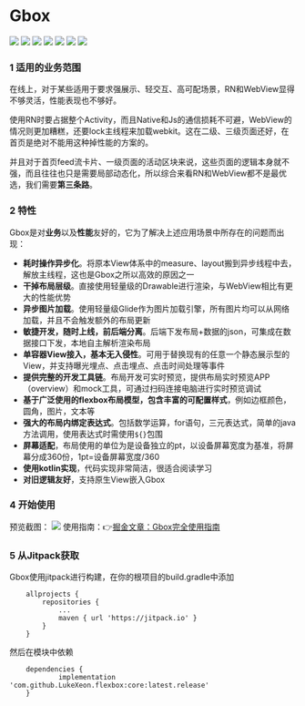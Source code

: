 # Gbox
![](https://img.shields.io/badge/language-kotlin-orange)
![](https://jitpack.io/v/LukeXeon/flexbox.svg)
![](https://img.shields.io/badge/platform-android-brightgreen)
![](https://img.shields.io/badge/doc-%E6%8E%98%E9%87%91-blue)
![](https://img.shields.io/badge/license-Apache%202.0-green)
![](https://img.shields.io/badge/organization-GCTA-blue)
![](https://img.shields.io/badge/email-imlkluo%40qq.com-green)
### 1 适用的业务范围
在线上，对于某些适用于要求强展示、轻交互、高可配场景，RN和WebView显得不够灵活，性能表现也不够好。

使用RN时要占据整个Activity，而且Native和Js的通信损耗不可避，WebView的情况则更加糟糕，还要lock主线程来加载webkit。这在二级、三级页面还好，在首页是绝对不能用这种掉性能的方案的。

并且对于首页feed流卡片、一级页面的活动区块来说，这些页面的逻辑本身就不强，而且往往也只是需要局部动态化，所以综合来看RN和WebView都不是最优选，我们需要**第三条路**。
### 2 特性
Gbox是对**业务**以及**性能**友好的，它为了解决上述应用场景中所存在的问题而出现：
* **耗时操作异步化**。将原本View体系中的measure、layout搬到异步线程中去，解放主线程，这也是Gbox之所以高效的原因之一
* **干掉布局层级**。直接使用轻量级的Drawable进行渲染，与WebView相比有更大的性能优势
* **异步图片加载**。使用轻量级Glide作为图片加载引擎，所有图片均可以从网络加载，并且不会触发额外的布局更新
* **敏捷开发，随时上线，前后端分离**。后端下发布局+数据的json，可集成在数据接口下发，本地自主解析渲染布局
* **单容器View接入，基本无入侵性**。可用于替换现有的任意一个静态展示型的View，并支持曝光埋点、点击埋点、点击时间处理等事件
* **提供完整的开发工具链**。布局开发可实时预览，提供布局实时预览APP（overview）和mock工具，可通过扫码连接电脑进行实时预览调试
* **基于广泛使用的flexbox布局模型，包含丰富的可配置样式**，例如边框颜色，圆角，图片，文本等
* **强大的布局内绑定表达式**。包括数学运算，for语句，三元表达式，简单的java方法调用，使用表达式时需使用`${}`包围
* **屏幕适配**，布局使用的单位为是设备独立的pt，以设备屏幕宽度为基准，将屏幕分成360份，1pt=设备屏幕宽度/360
* **使用kotlin实现**，代码实现非常简洁，很适合阅读学习
* **对旧逻辑友好**，支持原生View嵌入Gbox
### 4 开始使用
预览截图：
![](https://s2.ax1x.com/2019/11/12/M3I1rF.png)
使用指南：👉[掘金文章：Gbox完全使用指南](https://juejin.im/post/5dbaceb5f265da4cf677b8c5)
### 5 从Jitpack获取
Gbox使用jitpack进行构建，在你的根项目的build.gradle中添加
```
	allprojects {
		repositories {
			...
			maven { url 'https://jitpack.io' }
		}
	}
```
然后在模块中依赖
```
	dependencies {
	        implementation 'com.github.LukeXeon.flexbox:core:latest.release'
	}
```
